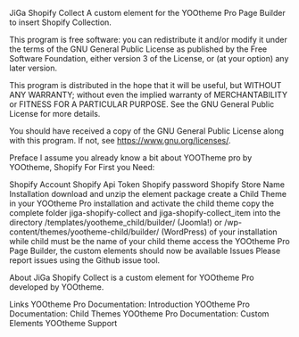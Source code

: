 JiGa Shopify Collect
A custom element for the YOOtheme Pro Page Builder to insert Shopify Collection.

This program is free software: you can redistribute it and/or modify it under the terms of the GNU General Public License as published by the Free Software Foundation, either version 3 of the License, or (at your option) any later version.

This program is distributed in the hope that it will be useful, but WITHOUT ANY WARRANTY; without even the implied warranty of MERCHANTABILITY or FITNESS FOR A PARTICULAR PURPOSE. See the GNU General Public License for more details.

You should have received a copy of the GNU General Public License along with this program. If not, see https://www.gnu.org/licenses/.

Preface
I assume you already know a bit about YOOTheme pro by YOOtheme, Shopify For First you Need:

Shopify Account
Shopify Api Token
Shopify password
Shopify Store Name
Installation
download and unzip the element package
create a Child Theme in your YOOtheme Pro installation and activate the child theme
copy the complete folder jiga-shopify-collect and jiga-shopify-collect_item into the directory /templates/yootheme_child/builder/ (Joomla!) or /wp-content/themes/yootheme-child/builder/ (WordPress) of your installation while child must be the name of your child theme
access the YOOtheme Pro Page Builder, the custom elements should now be available
Issues
Please report issues using the Github issue tool.

About
JiGa Shopify Collect is a custom element for YOOtheme Pro developed by YOOtheme.

Links
YOOtheme Pro Documentation: Introduction
YOOtheme Pro Documentation: Child Themes
YOOtheme Pro Documentation: Custom Elements
YOOtheme Support
